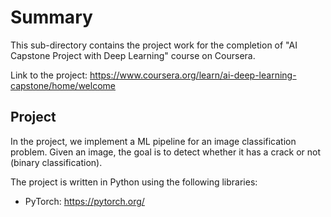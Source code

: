 # Summary

This sub-directory contains the project work for the completion of 
"AI Capstone Project with Deep Learning" course on Coursera.

Link to the project: 
https://www.coursera.org/learn/ai-deep-learning-capstone/home/welcome

## Project

In the project, we implement a ML pipeline for an image classification
problem. Given an image, the goal is to detect whether it has
a crack or not (binary classification). 

The project is written in Python using the following libraries:
- PyTorch: https://pytorch.org/
